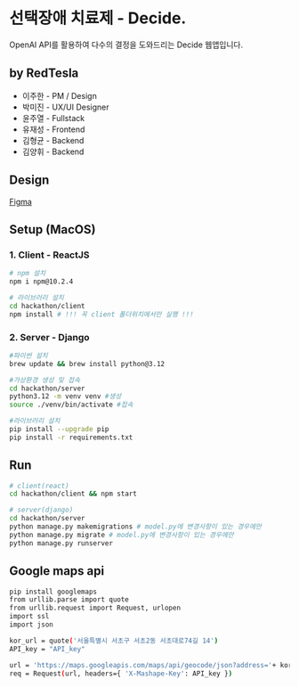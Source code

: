 # 선택장애 치료제 - Decide.

OpenAI API를 활용하여 다수의 결정을 도와드리는 Decide 웹앱입니다.

## by RedTesla

- 이주한 - PM / Design
- 박미진 - UX/UI Designer
- 윤주열 - Fullstack
- 유재성 - Frontend
- 김형균 - Backend
- 김양휘 - Backend

## Design

[Figma](https://www.figma.com/file/DNN508FUy3oCnYjacybPYA/LikeLion-Hackathon?type=design&mode=design&t=VN8vV3o3SV39OeJZ-1)

## Setup (MacOS)

### 1. Client - ReactJS

```bash
# npm 설치
npm i npm@10.2.4

# 라이브러리 설치
cd hackathon/client
npm install # !!! 꼭 client 폴더위치에서만 실행 !!!
```

### 2. Server - Django

```bash
#파이썬 설치
brew update && brew install python@3.12

#가상환경 생성 및 접속
cd hackathon/server
python3.12 -m venv venv #생성
source ./venv/bin/activate #접속

#라이브러리 설치
pip install --upgrade pip
pip install -r requirements.txt
```

## Run

```bash
# client(react)
cd hackathon/client && npm start

# server(django)
cd hackathon/server
python manage.py makemigrations # model.py에 변경사항이 있는 경우에만
python manage.py migrate # model.py에 변경사항이 있는 경우에만
python manage.py runserver
```

## Google maps api

```bash
pip install googlemaps
from urllib.parse import quote
from urllib.request import Request, urlopen
import ssl
import json

kor_url = quote('서울특별시 서초구 서초2동 서초대로74길 14')
API_key = "API_key"

url = 'https://maps.googleapis.com/maps/api/geocode/json?address='+ kor_url +'&key=' + API_key + '&language=ko&region=KR'
req = Request(url, headers={ 'X-Mashape-Key': API_key })
```
